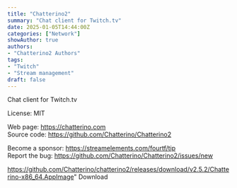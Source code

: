 ```yaml
---
title: "Chatterino2"
summary: "Chat client for Twitch.tv"
date: 2025-01-05T14:44:00Z
categories: ["Network"]
showAuthor: true
authors:
- "Chatterino2 Authors"
tags: 
- "Twitch"
- "Stream management"
draft: false
---
```


Chat client for Twitch.tv

License: MIT

Web page: <https://chatterino.com>  
Source code: <https://github.com/Chatterino/Chatterino2>

Become a sponsor: <https://streamelements.com/fourtf/tip>  
Report the bug: <https://github.com/Chatterino/Chatterino2/issues/new>  

https://github.com/Chatterino/chatterino2/releases/download/v2.5.2/Chatterino-x86_64.AppImage" 
Download
